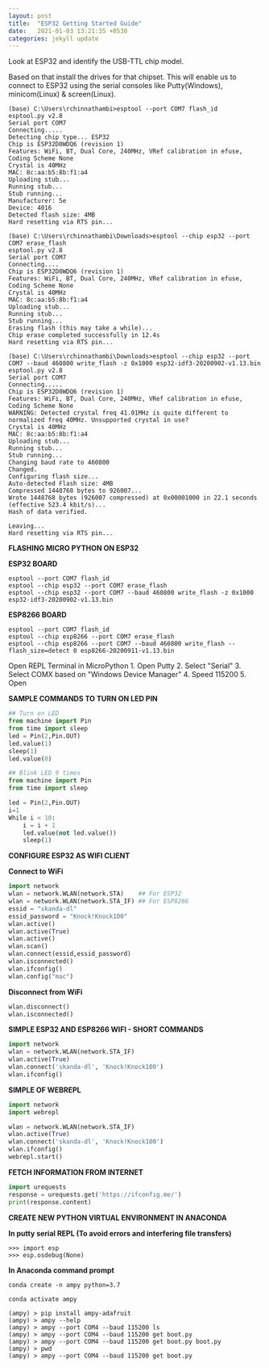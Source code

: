 ```yaml
---
layout: post
title:  "ESP32 Getting Started Guide"
date:   2021-01-03 13:21:35 +0530
categories: jekyll update
---
```


Look at ESP32 and identify the USB-TTL chip model.

Based on that install the drives for that chipset. This will enable us to connect to ESP32 using the serial consoles like Putty(Windows), minicom(Linux) & screen(Linux).

```
(base) C:\Users\rchinnathambi>esptool --port COM7 flash_id
esptool.py v2.8
Serial port COM7
Connecting.....
Detecting chip type... ESP32
Chip is ESP32D0WDQ6 (revision 1)
Features: WiFi, BT, Dual Core, 240MHz, VRef calibration in efuse, Coding Scheme None
Crystal is 40MHz
MAC: 8c:aa:b5:8b:f1:a4
Uploading stub...
Running stub...
Stub running...
Manufacturer: 5e
Device: 4016
Detected flash size: 4MB
Hard resetting via RTS pin...

(base) C:\Users\rchinnathambi\Downloads>esptool --chip esp32 --port COM7 erase_flash
esptool.py v2.8
Serial port COM7
Connecting....
Chip is ESP32D0WDQ6 (revision 1)
Features: WiFi, BT, Dual Core, 240MHz, VRef calibration in efuse, Coding Scheme None
Crystal is 40MHz
MAC: 8c:aa:b5:8b:f1:a4
Uploading stub...
Running stub...
Stub running...
Erasing flash (this may take a while)...
Chip erase completed successfully in 12.4s
Hard resetting via RTS pin...

(base) C:\Users\rchinnathambi\Downloads>esptool --chip esp32 --port COM7 --baud 460800 write_flash -z 0x1000 esp32-idf3-20200902-v1.13.bin
esptool.py v2.8
Serial port COM7
Connecting.....
Chip is ESP32D0WDQ6 (revision 1)
Features: WiFi, BT, Dual Core, 240MHz, VRef calibration in efuse, Coding Scheme None
WARNING: Detected crystal freq 41.01MHz is quite different to normalized freq 40MHz. Unsupported crystal in use?
Crystal is 40MHz
MAC: 8c:aa:b5:8b:f1:a4
Uploading stub...
Running stub...
Stub running...
Changing baud rate to 460800
Changed.
Configuring flash size...
Auto-detected Flash size: 4MB
Compressed 1448768 bytes to 926007...
Wrote 1448768 bytes (926007 compressed) at 0x00001000 in 22.1 seconds (effective 523.4 kbit/s)...
Hash of data verified.

Leaving...
Hard resetting via RTS pin...
```

**FLASHING MICRO PYTHON ON ESP32**


**ESP32 BOARD**
```
esptool --port COM7 flash_id
esptool --chip esp32 --port COM7 erase_flash
esptool --chip esp32 --port COM7 --baud 460800 write_flash -z 0x1000 esp32-idf3-20200902-v1.13.bin
```

**ESP8266 BOARD**
```
esptool --port COM7 flash_id
esptool --chip esp8266 --port COM7 erase_flash
esptool --chip esp8266 --port COM7 --baud 460800 write_flash --flash_size=detect 0 esp8266-20200911-v1.13.bin
```

Open REPL Terminal in MicroPython
                1. Open Putty
                2. Select "Serial"
                3. Select COMX based on "Windows Device Manager"
                4. Speed 115200
                5. Open

 

**SAMPLE COMMANDS TO TURN ON LED PIN**

```python
## Turn on LED
from machine import Pin
from time import sleep
led = Pin(2,Pin.OUT)
led.value(1)
sleep(1)
led.value(0)

## Blink LED 9 times
from machine import Pin
from time import sleep

led = Pin(2,Pin.OUT)
i=1
While i < 10:
    i = i + 1
    led.value(not led.value())
    sleep(1)
```

**CONFIGURE ESP32 AS WIFI CLIENT**

**Connect to WiFi**

```python
import network
wlan = network.WLAN(network.STA)    ## For ESP32
wlan = network.WLAN(network.STA_IF) ## For ESP8266
essid = "skanda-dl"
essid_password = "Knock!Knock100"
wlan.active()
wlan.active(True)
wlan.active()
wlan.scan()
wlan.connect(essid,essid_password)
wlan.isconnected()
wlan.ifconfig()
wlan.config("mac")
```

**Disconnect from WiFi**
```python
wlan.disconnect()
wlan.isconnected()
```

**SIMPLE ESP32 AND ESP8266 WIFI - SHORT COMMANDS**

```python
import network
wlan = network.WLAN(network.STA_IF)
wlan.active(True)
wlan.connect('skanda-dl', 'Knock!Knock100')
wlan.ifconfig()
```

**SIMPLE OF WEBREPL**

```python
import network
import webrepl

wlan = network.WLAN(network.STA_IF)
wlan.active(True)
wlan.connect('skanda-dl', 'Knock!Knock100')
wlan.ifconfig()
webrepl.start()
```

**FETCH INFORMATION FROM INTERNET**

```python
import urequests
response = urequests.get('https://ifconfig.me/')
print(response.content)
```

**CREATE NEW PYTHON VIRTUAL ENVIRONMENT IN ANACONDA**

**In putty serial REPL (To avoid errors and interfering file transfers)**

```
>>> import esp
>>> esp.osdebug(None)
```

**In Anaconda command prompt**

```
conda create -n ampy python=3.7

conda activate ampy

(ampy) > pip install ampy-adafruit
(ampy) > ampy --help
(ampy) > ampy --port COM4 --baud 115200 ls
(ampy) > ampy --port COM4 --baud 115200 get boot.py
(ampy) > ampy --port COM4 --baud 115200 get boot.py boot.py
(ampy) > pwd
(ampy) > ampy --port COM4 --baud 115200 get boot.py
```
